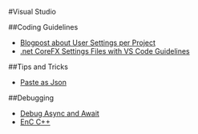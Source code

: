 #Visual Studio 

##Coding Guidelines
- [Blogpost about User Settings per Project](http://geekswithblogs.net/sdorman/archive/2007/04/25/111981.aspx)
- [.net CoreFX Settings Files with VS Code Guidelines](https://raw.githubusercontent.com/dotnet/corefx/master/corefx.vssettings)

##Tips and Tricks
- [Paste as Json](http://blog.codeinside.eu/2014/09/08/Visual-Studio-2013-Paste-Special-JSON-And-Xml/)

##Debugging
- [Debug Async and Await](http://blogs.msdn.com/b/visualstudioalm/archive/2013/07/01/debugging-asynchronous-code-in-visual-studio-2013-call-stack-enhancements.aspx)
- [EnC C++](http://blogs.msdn.com/b/vcblog/archive/2015/11/30/improvements-for-c-edit-and-continue-in-visual-studio-2015-update-1.aspx)
